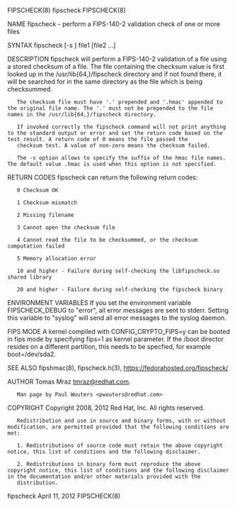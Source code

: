FIPSCHECK(8)                                                                                      fipscheck                                                                                      FIPSCHECK(8)



NAME
       fipscheck - perform a FIPS-140-2 validation check of one or more files

SYNTAX
       fipscheck [-s <hmac-suffix>] file1 [file2 ...]

DESCRIPTION
       fipscheck will perform a FIPS-140-2 validation of a file using a stored checksum of a file. The file containing the checksum value is first looked up in the /usr/lib{64,}/fipscheck directory and if
       not found there, it will be searched for in the same directory as the file which is being checksummed.

       The checksum file must have '.' prepended and '.hmac' appended to the original file name. The '.' must not be prepended to the file names in the /usr/lib{64,}/fipscheck directory.

       If invoked correctly the fipscheck command will not print anything to the standard output or error and set the return code based on the test result. A return code of 0 means the file passed the
       checksum test. A value of non-zero means the checksum failed.

       The -s option allows to specify the suffix of the hmac file names. The default value .hmac is used when this option is not specified.

RETURN CODES
       fipscheck can return the following return codes:

       0 Checksum OK

       1 Checksum mismatch

       2 Missing filename

       3 Cannot open the checksum file

       4 Cannot read the file to be checksummed, or the checksum computation failed

       5 Memory allocation error

       10 and higher - Failure during self-checking the libfipscheck.so shared library

       20 and higher - Failure during self-checking the fipscheck binary

ENVIRONMENT VARIABLES
       If you set the environment variable FIPSCHECK_DEBUG to "error", all error messages are sent to stderr. Setting this variable to "syslog" will send all error messages to the syslog daemon.

FIPS MODE
       A kernel compiled with CONFIG_CRYPTO_FIPS=y can be booted in fips mode by specifying fips=1 as kernel parameter. If the /boot director resides on a different partition, this needs to be specfied,
       for example boot=/dev/sda2.

SEE ALSO
       fipshmac(8), fipscheck.h(3), https://fedorahosted.org/fipscheck/

AUTHOR
       Tomas Mraz <tmraz@redhat.com>.

       Man page by Paul Wouters <pwouters@redhat.com>

COPYRIGHT
       Copyright 2008, 2012 Red Hat, Inc. All rights reserved.

       Redistribution and use in source and binary forms, with or without modification, are permitted provided that the following conditions are met:

       1. Redistributions of source code must retain the above copyright notice, this list of conditions and the following disclaimer.

       2. Redistributions in binary form must reproduce the above copyright notice, this list of conditions and the following disclaimer in the documentation and/or other materials provided with the
       distribution.



fipscheck                                                                                       April 11, 2012                                                                                   FIPSCHECK(8)
